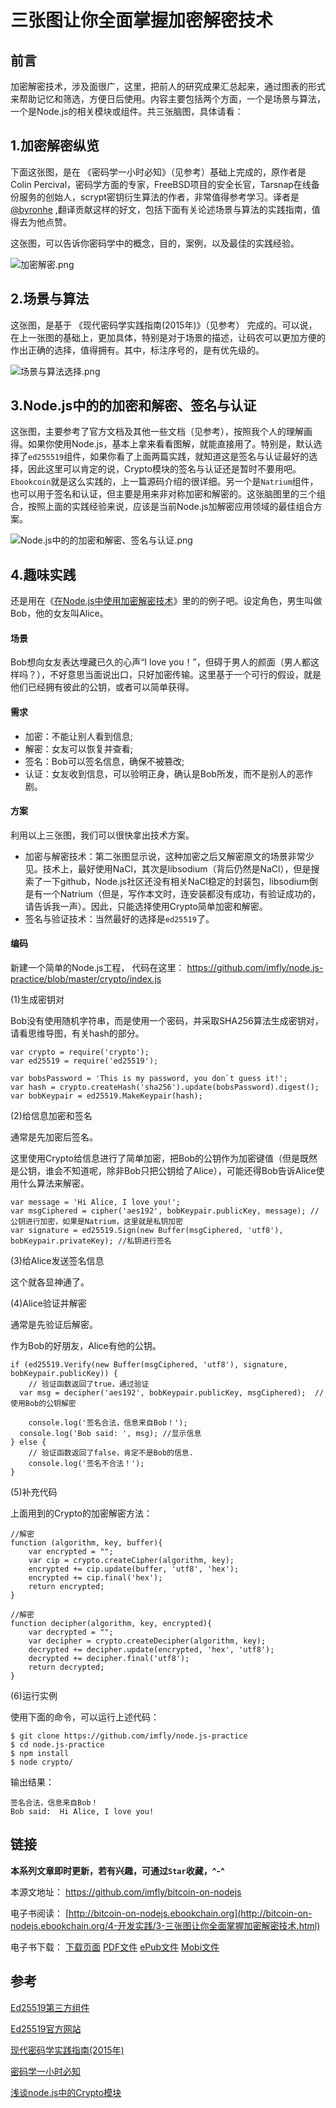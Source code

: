 # 三张图让你全面掌握加密解密技术

## 前言

加密解密技术，涉及面很广，这里，把前人的研究成果汇总起来，通过图表的形式来帮助记忆和筛选，方便日后使用。内容主要包括两个方面，一个是场景与算法，一个是Node.js的相关模块或组件。共三张脑图，具体请看：

## 1.加密解密纵览

下面这张图，是在 《密码学一小时必知》（见参考）基础上完成的，原作者是Colin Percival，密码学方面的专家，FreeBSD项目的安全长官，Tarsnap在线备份服务的创始人，scrypt密钥衍生算法的作者，非常值得参考学习。译者是 [@byronhe][] ,翻译贡献这样的好文，包括下面有关论述场景与算法的实践指南，值得去为他点赞。

这张图，可以告诉你密码学中的概念，目的，案例，以及最佳的实践经验。

![加密解密.png][]

## 2.场景与算法

这张图，是基于 《现代密码学实践指南(2015年)》（见参考） 完成的。可以说，在上一张图的基础上，更加具体，特别是对于场景的描述，让码农可以更加方便的作出正确的选择，值得拥有。其中，标注序号的，是有优先级的。

![场景与算法选择.png][]

## 3.Node.js中的的加密和解密、签名与认证

这张图，主要参考了官方文档及其他一些文档（见参考），按照我个人的理解画得。如果你使用Node.js，基本上拿来看看图解，就能直接用了。特别是，默认选择了`ed255519`组件，如果你看了上面两篇实践，就知道这是签名与认证最好的选择，因此这里可以肯定的说，Crypto模块的签名与认证还是暂时不要用吧。`Ebookcoin`就是这么实践的，上一篇源码介绍的很详细。另一个是`Natrium`组件，也可以用于签名和认证，但主要是用来非对称加密和解密的。这张脑图里的三个组合，按照上面的实践经验来说，应该是当前Node.js加解密应用领域的最佳组合方案。

![Node.js中的的加密和解密、签名与认证.png][]

## 4.趣味实践

还是用在《[在Node.js中使用加密解密技术][]》里的的例子吧。设定角色，男生叫做Bob，他的女友叫Alice。

#### 场景

Bob想向女友表达埋藏已久的心声“I love you！”，但碍于男人的颜面（男人都这样吗？），不好意思当面说出口，只好加密传输。这里基于一个可行的假设，就是他们已经拥有彼此的公钥，或者可以简单获得。

#### 需求

- 加密：不能让别人看到信息;
- 解密：女友可以恢复并查看;
- 签名：Bob可以签名信息，确保不被篡改;
- 认证：女友收到信息，可以验明正身，确认是Bob所发，而不是别人的恶作剧。

#### 方案

利用以上三张图，我们可以很快拿出技术方案。

- 加密与解密技术：第二张图显示说，这种加密之后又解密原文的场景非常少见。技术上，最好使用NaCl，其次是libsodium（背后仍然是NaCl），但是搜索了一下github，Node.js社区还没有相关NaCl稳定的封装包，libsodium倒是有一个Natrium（但是，写作本文时，连安装都没有成功，有验证成功的，请告诉我一声）。因此，只能选择使用Crypto简单加密和解密。
- 签名与验证技术：当然最好的选择是`ed25519`了。

#### 编码

新建一个简单的Node.js工程， 代码在这里： https://github.com/imfly/node.js-practice/blob/master/crypto/index.js

(1)生成密钥对

Bob没有使用随机字符串，而是使用一个密码，并采取SHA256算法生成密钥对，请看思维导图，有关hash的部分。

```
var crypto = require('crypto');
var ed25519 = require('ed25519');

var bobsPassword = 'This is my password, you don`t guess it!';
var hash = crypto.createHash('sha256').update(bobsPassword).digest();
var bobKeypair = ed25519.MakeKeypair(hash);
```

(2)给信息加密和签名

通常是先加密后签名。

这里使用Crypto给信息进行了简单加密，把Bob的公钥作为加密键值（但是既然是公钥，谁会不知道呢，除非Bob只把公钥给了Alice），可能还得Bob告诉Alice使用什么算法来解密。

```
var message = 'Hi Alice, I love you!';
var msgCiphered = cipher('aes192', bobKeypair.publicKey, message); //公钥进行加密，如果是Natrium，这里就是私钥加密
var signature = ed25519.Sign(new Buffer(msgCiphered, 'utf8'), bobKeypair.privateKey); //私钥进行签名
```

(3)给Alice发送签名信息

这个就各显神通了。

(4)Alice验证并解密

通常是先验证后解密。

作为Bob的好朋友，Alice有他的公钥。

```
if (ed25519.Verify(new Buffer(msgCiphered, 'utf8'), signature, bobKeypair.publicKey)) {
	// 验证函数返回了true，通过验证
  var msg = decipher('aes192', bobKeypair.publicKey, msgCiphered);  //使用Bob的公钥解密

	console.log('签名合法，信息来自Bob！');
  console.log('Bob said: ', msg); //显示信息
} else {
	// 验证函数返回了false，肯定不是Bob的信息.
	console.log('签名不合法！');
}
```

(5)补充代码

上面用到的Crypto的加密解密方法：

```
//解密
function (algorithm, key, buffer){
    var encrypted = "";
    var cip = crypto.createCipher(algorithm, key);
    encrypted += cip.update(buffer, 'utf8', 'hex');
    encrypted += cip.final('hex');
    return encrypted;
}

//解密
function decipher(algorithm, key, encrypted){
    var decrypted = "";
    var decipher = crypto.createDecipher(algorithm, key);
    decrypted += decipher.update(encrypted, 'hex', 'utf8');
    decrypted += decipher.final('utf8');
    return decrypted;
}
```

(6)运行实例

使用下面的命令，可以运行上述代码：

```
$ git clone https://github.com/imfly/node.js-practice
$ cd node.js-practice
$ npm install
$ node crypto/
```

输出结果：

```
签名合法，信息来自Bob！
Bob said:  Hi Alice, I love you!
```
## 链接

**本系列文章即时更新，若有兴趣，可通过`Star`收藏，^-^**

本源文地址： https://github.com/imfly/bitcoin-on-nodejs

电子书阅读： [http://bitcoin-on-nodejs.ebookchain.org](http://bitcoin-on-nodejs.ebookchain.org/4-开发实践/3-三张图让你全面掌握加密解密技术.html)

电子书下载： [下载页面][] [PDF文件][] [ePub文件][] [Mobi文件][]

[PDF文件]: https://www.gitbook.com/download/pdf/book/imfly/bitcoin-on-nodejs
[ePub文件]: https://www.gitbook.com/download/epub/book/imfly/bitcoin-on-nodejs
[Mobi文件]: https://www.gitbook.com/download/mobi/book/imfly/bitcoin-on-nodejs
[下载页面]: https://www.gitbook.com/book/imfly/bitcoin-on-nodejs/details

## 参考

[Ed25519第三方组件](https://github.com/dazoe/ed25519)

[Ed25519官方网站](http://ed25519.cr.yp.to/)

[现代密码学实践指南(2015年)](http://blog.helong.info/blog/2015/06/05/modern-crypto/)

[密码学一小时必知](http://blog.helong.info/blog/2015/04/12/translate-Everything-you-need-to-know-about-cryptgraphy-in-1-hour/)

[浅谈node.js中的Crypto模块](https://cnodejs.org/topic/504061d7fef591855112bab5)

[@byronhe]: https://github.com/byronhe

[加密解密.png]: ../../styles/images/naotu/加密解密.png
[场景与算法选择.png]: ../../styles/images/naotu/场景与算法选择.png
[Node.js中的的加密和解密、签名与认证.png]: ../../styles/images/naotu/Node.js中的的加密和解密、签名与认证.png

[在Node.js中使用加密解密技术]: http://bitcoin-on-nodejs.ebookchain.org/3-源码解读/4-在Node.js中使用加密解密技术.html

